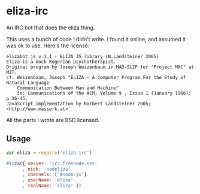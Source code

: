 # eliza-irc

An IRC bot that does the eliza thing.

This uses a bunch of code I didn't write.  I found it online, and
assumed it was ok to use.  Here's the license:

```
elizabot.js v.1.1 - ELIZA JS library (N.Landsteiner 2005)
Eliza is a mock Rogerian psychotherapist.
Original program by Joseph Weizenbaum in MAD-SLIP for "Project MAC" at MIT.
cf: Weizenbaum, Joseph "ELIZA - A Computer Program For the Study of Natural Language
    Communication Between Man and Machine"
    in: Communications of the ACM; Volume 9 , Issue 1 (January 1966): p 36-45.
JavaScript implementation by Norbert Landsteiner 2005; <http://www.masserk.at>
```

All the parts I wrote are BSD licensed.

## Usage

```javascript
var eliza = require('eliza-irc')

eliza({ server: 'irc.freenode.net'
      , nick: 'nodeliza'
      , channels: ['#node.js']
      , userName: 'eliza'
      , realName: 'eliza' })
```
